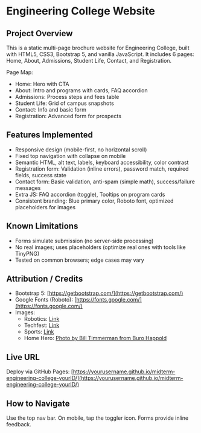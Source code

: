 # Engineering College Website

## Project Overview

This is a static multi-page brochure website for Engineering College, built with HTML5, CSS3, Bootstrap 5, and vanilla JavaScript. It includes 6 pages: Home, About, Admissions, Student Life, Contact, and Registration.

Page Map:

- Home: Hero with CTA
- About: Intro and programs with cards, FAQ accordion
- Admissions: Process steps and fees table
- Student Life: Grid of campus snapshots
- Contact: Info and basic form
- Registration: Advanced form for prospects

## Features Implemented

- Responsive design (mobile-first, no horizontal scroll)
- Fixed top navigation with collapse on mobile
- Semantic HTML, alt text, labels, keyboard accessibility, color contrast
- Registration form: Validation (inline errors), password match, required fields, success state
- Contact form: Basic validation, anti-spam (simple math), success/failure messages
- Extra JS: FAQ accordion (toggle), Tooltips on program cards
- Consistent branding: Blue primary color, Roboto font, optimized placeholders for images

## Known Limitations

- Forms simulate submission (no server-side processing)
- No real images; uses placeholders (optimize real ones with tools like TinyPNG)
- Tested on common browsers; edge cases may vary

## Attribution / Credits

- Bootstrap 5: [https://getbootstrap.com/](https://getbootstrap.com/)
- Google Fonts (Roboto): [https://fonts.google.com/](https://fonts.google.com/)
- Images:
  - Robotics: [Link](https://ruobr.ru/media/program_dod_images/d086d3a9fdc74de58d21ecff63b5e567.jpg)
  - Techfest: [Link](https://upload.wikimedia.org/wikipedia/commons/f/fa/MMessy_Oscillators_4_-_MTFCentral_Hack_Camp_%282015-09-19_21.15.54_by_Music_Tech_Fest%29.jpg)
  - Sports: [Link](https://bestsoccertips.com/wp-content/uploads/2023/08/do-not-spend-large-amounts-of-money-on-football-tips.jpg)
  - Home Hero: [Photo by Bill Timmerman from Buro Happold](https://www.burohappold.com/news/best-university-building-campus-design/)

## Live URL

Deploy via GitHub Pages: [https://yourusername.github.io/midterm-engineering-college-yourID/](https://yourusername.github.io/midterm-engineering-college-yourID/)

## How to Navigate

Use the top nav bar. On mobile, tap the toggler icon. Forms provide inline feedback.
